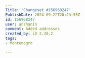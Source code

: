 ```yaml
---
Title: 'Changeset #156968247'
PublishDate: 2024-09-22T20:23:55Z
id: 156968247
user: anshanin
comment: Added addresses
created_by: iD 2.30.2
tags:
- Montenegro

---
```

